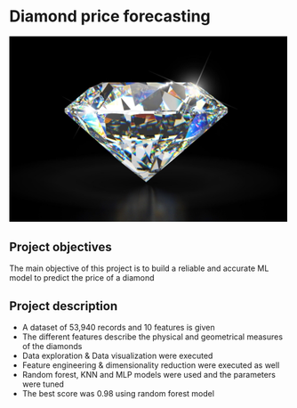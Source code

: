 # Diamond price forecasting 
<img src="https://github.com/UrielV1/diamonds-project/blob/master/diamond.jpeg" alt="https://github.com/UrielV1/diamonds-project/blob/master/diamond" width="500"/>

## Project objectives
The main objective of this project is to build a reliable and accurate ML model to predict the price of a diamond 

## Project description
- A dataset of 53,940 records and 10 features is given
- The different features describe the physical and geometrical measures of the diamonds
- Data exploration & Data visualization were executed
- Feature engineering & dimensionality reduction were executed as well
- Random forest, KNN and MLP models were used and the parameters were tuned
- The best score was 0.98 using random forest model 
 


